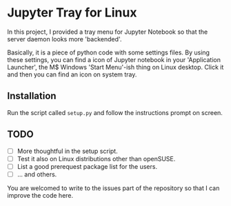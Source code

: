 # Jupyter Tray for Linux

In this project, I provided a tray menu for Jupyter Notebook so that the server daemon looks more 'backended'.

Basically, it is a piece of python code with some settings files.  By using these settings, you can find a icon of Jupyter notebook in your 'Application Launcher', the M$ Windows 'Start Menu'-ish thing on Linux desktop.  Click it and then you can find an icon on system tray.

## Installation

Run the script called `setup.py` and follow the instructions prompt on screen.

## TODO

- [ ] More thoughtful in the setup script.
- [ ] Test it also on Linux distributions other than openSUSE.
- [ ] List a good prerequest package list for the users.
- [ ] ... and others.

You are welcomed to write to the issues part of the repository so that I can improve the code here.



